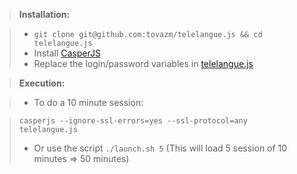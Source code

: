 > **Installation:**

> - `git clone git@github.com:tovazm/telelangue.js && cd telelangue.js`
> - Install [CasperJS](http://casperjs.org/)
> - Replace the login/password variables in [telelangue.js](telelangue.js#L3)

> **Execution:**

> - To do a 10 minute session:

> `casperjs --ignore-ssl-errors=yes --ssl-protocol=any telelangue.js`
> - Or use the script 
> `./launch.sh 5`
> (This will load 5 session of 10 minutes => 50 minutes)
	
